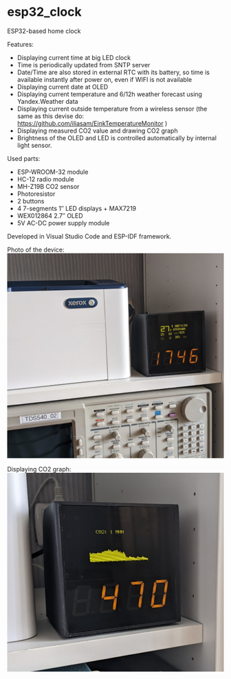 # esp32_clock
ESP32-based home clock
  
Features: 
* Displaying current time at big LED clock
* Time is periodically updated from SNTP server
* Date/Time are also stored in external RTC with its battery, so time is available instantly after power on, even if WIFI is not available
* Displaying current date at OLED
* Displaying current temperature and 6/12h weather forecast using Yandex.Weather data
* Displaying current outside temperature from a wireless sensor (the same as this devise do: https://github.com/iliasam/EinkTemperatureMonitor ) 
* Displaying measured CO2 value and drawing CO2 graph
* Brightness of the OLED and LED is controlled automatically by internal light sensor.
  
Used parts:
* ESP-WROOM-32 module
* HC-12 radio module
* MH-Z19B CO2 sensor
* Photoresistor
* 2 buttons
* 4 7-segments 1″ LED displays + MAX7219
* WEX012864 2.7″ OLED
* 5V AC-DC power supply module
  
Developed in Visual Studio Code and ESP-IDF framework.  
  
Photo of the device:
![Alt text](clock1.jpg?raw=true "Image")  
  
Displaying CO2 graph:
![Alt text](clock2.jpg?raw=true "Image")  
